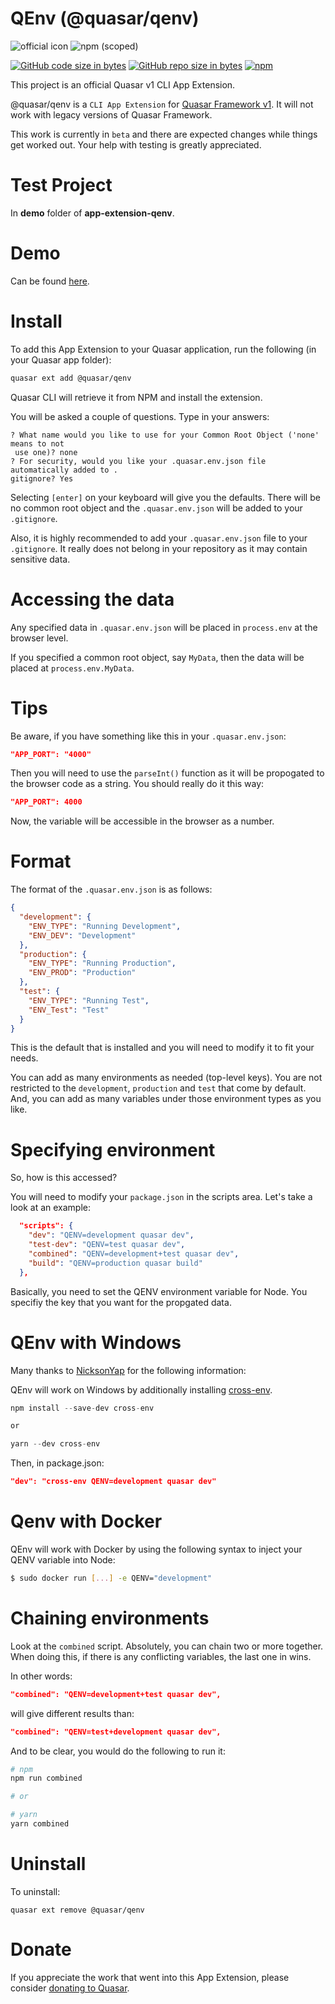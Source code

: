 QEnv (@quasar/qenv)
===

![official icon](https://img.shields.io/badge/Quasar%201.0-Official%20CLI%20App%20Extension-green.svg)
![npm (scoped)](https://img.shields.io/npm/v/@quasar/quasar-app-extension-qenv.svg?style=plastic)

[![GitHub code size in bytes](https://img.shields.io/github/languages/code-size/quasarframework/app-extension-qenv.svg)]()
[![GitHub repo size in bytes](https://img.shields.io/github/repo-size/quasarframework/app-extension-qenv.svg)]()
[![npm](https://img.shields.io/npm/dt/@quasar/quasar-app-extension-qenv.svg)](https://www.npmjs.com/package/@quasar/quasar-app-extension-qenv)

This project is an official Quasar v1 CLI App Extension.

@quasar/qenv is a `CLI App Extension` for [Quasar Framework v1](https://v1.quasar-framework.org/). It will not work with legacy versions of Quasar Framework.

This work is currently in `beta` and there are expected changes while things get worked out. Your help with testing is greatly appreciated.

# Test Project
In **demo** folder of **app-extension-qenv**.

# Demo
Can be found [here](https://quasarframework.github.io/app-extension-qenv/).

# Install
To add this App Extension to your Quasar application, run the following (in your Quasar app folder):

```bash
quasar ext add @quasar/qenv
```

Quasar CLI will retrieve it from NPM and install the extension.

You will be asked a couple of questions. Type in your answers:
```
? What name would you like to use for your Common Root Object ('none' means to not
 use one)? none
? For security, would you like your .quasar.env.json file automatically added to .
gitignore? Yes
```

Selecting `[enter]` on your keyboard will give you the defaults. There will be no common root object and the `.quasar.env.json` will be added to your `.gitignore`.

Also, it is highly recommended to add your `.quasar.env.json` file to your `.gitignore`. It really does not belong in your repository as it may contain sensitive data.

# Accessing the data
Any specified data in `.quasar.env.json` will be placed in `process.env` at the browser level.

If you specified a common root object, say `MyData`, then the data will be placed at `process.env.MyData`.

# Tips
Be aware, if you have something like this in your `.quasar.env.json`:

```json
"APP_PORT": "4000"
```

Then you will need to use the `parseInt()` function as it will be propogated to the browser code as a string. You should really do it this way:

```json
"APP_PORT": 4000
```
Now, the variable will be accessible in the browser as a number.

# Format
The format of the `.quasar.env.json` is as follows:
```json
{
  "development": {
    "ENV_TYPE": "Running Development",
    "ENV_DEV": "Development"
  },
  "production": {
    "ENV_TYPE": "Running Production",
    "ENV_PROD": "Production"
  },
  "test": {
    "ENV_TYPE": "Running Test",
    "ENV_Test": "Test"
  }
}
```
This is the default that is installed and you will need to modify it to fit your needs.

You can add as many environments as needed (top-level keys). You are not restricted to the `development`, `production` and `test` that come by default. And, you can add as many variables under those environment types as you like.

# Specifying environment
So, how is this accessed?

You will need to modify your `package.json` in the scripts area. Let's take a look at an example:

```json
  "scripts": {
    "dev": "QENV=development quasar dev",
    "test-dev": "QENV=test quasar dev",
    "combined": "QENV=development+test quasar dev",
    "build": "QENV=production quasar build"
  },
```

Basically, you need to set the QENV environment variable for Node. You specifiy the key that you want for the propgated data.

# QEnv with Windows
Many thanks to [NicksonYap](https://github.com/NicksonYap) for the following information:

QEnv will work on Windows by additionally installing [cross-env](https://www.npmjs.com/package/cross-env).

```js
npm install --save-dev cross-env

or

yarn --dev cross-env
```

Then, in package.json:

```json
"dev": "cross-env QENV=development quasar dev"
```

# Qenv with Docker
QEnv will work with Docker by using the following syntax to inject your QENV variable into Node:

```bash
$ sudo docker run [...] -e QENV="development"
```

# Chaining environments
Look at the `combined` script. Absolutely, you can chain two or more together. When doing this, if there is any conflicting variables, the last one in wins.

In other words:

```json
"combined": "QENV=development+test quasar dev",
```

will give different results than:

```json
"combined": "QENV=test+development quasar dev",
```

And to be clear, you would do the following to run it:

```bash
# npm
npm run combined

# or

# yarn
yarn combined
```
# Uninstall
To uninstall:
```
quasar ext remove @quasar/qenv
```

# Donate
If you appreciate the work that went into this App Extension, please consider [donating to Quasar](https://donate.quasar.dev).
